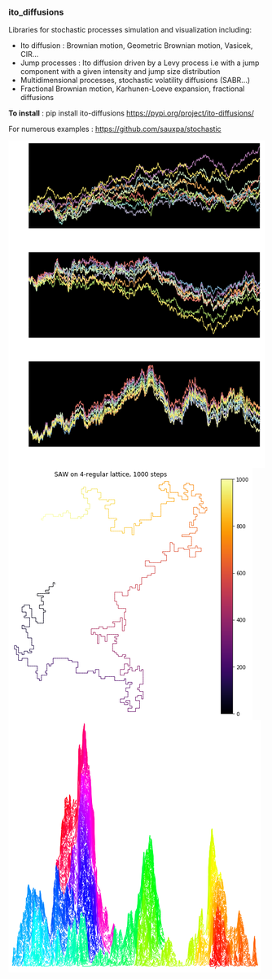 ### ito_diffusions
Libraries for stochastic processes simulation and visualization including:
* Ito diffusion : Brownian motion, Geometric Brownian motion, Vasicek, CIR...
* Jump processes : Ito diffusion driven by a Levy process i.e with a jump component with a given intensity and jump size distribution
* Multidimensional processes, stochastic volatility diffusions (SABR...)
* Fractional Brownian motion, Karhunen-Loeve expansion, fractional diffusions

**To install** : pip install ito-diffusions
https://pypi.org/project/ito-diffusions/

For numerous examples : https://github.com/sauxpa/stochastic

<img src="./brownian_sheaf.png"
     style="float: left; margin-right: 10px;" />


<img src="./saw_square.png"
     style="float: left; margin-right: 10px;" />

<img src="./sle_peaks.png"
     style="float: left; margin-right: 10px;" />
